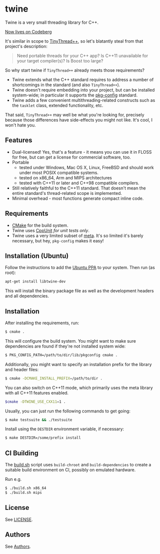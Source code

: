 twine
=====

Twine is a very small threading library for C++.

[Now lives on Codeberg](https://codeberg.org/jfinkhaeuser/twine)

It's similar in scope to [TinyThread++](http://tinythreadpp.bitsnbites.eu/), so
let's blatantly steal from that project's description:

> Need portable threads for your C++ app? Is C++11 unavailable for your target
> compiler(s)? Is Boost too large?

So why start twine if `TinyThread++` already meets those requirements?

- Twine extends what the C++ standard requires to address a number of
  shortcomings in the standard (and also `TinyThread++`).
- Twine doesn't require embedding into your project, but can be installed
  system-wide; in particular it supports the
  [pkg-config](http://www.freedesktop.org/wiki/Software/pkg-config/) standard.
- Twine adds a few convenient multithreading-related constructs such as the
  `tasklet` class, extended functionality, etc.

That said, `TinyThread++` may well be what you're looking for, precisely because
those differences have side-effects you might not like. It's cool, I won't hate
you.


Features
--------

- Dual-licensed! Yes, that's a feature - it means you can use it in FLOSS for
  free, but can get a license for commercial software, too.
- Portable
  - tested under Windows, Mac OS X, Linux, FreeBSD and should work under
    most POSIX compatible systems.
  - tested on x86_64, Arm and MIPS architectures
  - tested with C++11 or later and C++98 compatible compilers.
- Still relatively faithful to the C++11 standard. That doesn't mean the entire
  standard's thread-related scope is implemented.
- Minimal overhead - most functions generate compact inline code.


Requirements
------------

- [CMake](http://www.cmake.org/) for the build system.
- Twine uses [CppUnit](http://cppunit.sourceforge.net) _for unit tests only_.
- Twine uses a very limited subset of [meta](https://github.com/unwesen/meta).
  It's so limited it's barely necessary, but hey, `pkg-config` makes it easy!

Installation (Ubuntu)
---------------------

Follow the instructions to add the [Ubuntu PPA](https://launchpad.net/~finkhaeuser-consulting/+archive/ubuntu/ppa)
to your system. Then run (as root):

```bash
apt-get install libtwine-dev
```

This will install the binary package file as well as the development headers
and all dependencies.

Installation
------------

After installing the requirements, run:

```bash
$ cmake .
```

This will configure the build system. You might want to make sure dependencies
are found if they're not installed system wide:

```bash
$ PKG_CONFIG_PATH=/path/to/dir/lib/pkgconfig cmake .
```

Additionally, you might want to specify an installation prefix for the library
and header files:

```bash
$ cmake -DCMAKE_INSTALL_PREFIX=/path/to/dir .
```

You can also switch on C++11 mode, which primarily uses the meta library with
all C++11 features enabled.

```bash
$cmake -DTWINE_USE_CXX11=1 .
```

Usually, you can just run the following commands to get going:

```bash
$ make testsuite && ./testsuite
```

Install using the `DESTDIR` environment variable, if necessary:

```bash
$ make DESTDIR=/some/prefix install
```

CI Building
-----------

The [build.sh](./build.sh) script uses `build-chroot` and `build-dependencies`
to create a suitable build environment on CI, possibly on emulated hardware.

Run e.g.

```bash
$ ./build.sh x86_64
$ ./build.sh mips
```

License
-------

See [LICENSE](./LICENSE).

Authors
-------

See [Authors](./AUTHORS.md).
